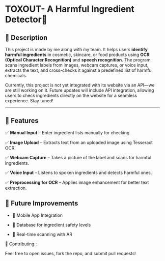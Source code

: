 # **TOXOUT- A Harmful Ingredient Detector**🧴

## **📌 Description**

This project is made by me along with my team. It helps users **identify harmful ingredients** in cosmetic, skincare, or food products using **OCR (Optical Character Recognition)** and **speech recognition**. The program scans ingredient labels from images, webcam captures, or voice input, extracts the text, and cross-checks it against a predefined list of harmful chemicals.

Currently, this project is not yet integrated with its website via an API—we are still working on it. Future updates will include API integration, allowing users to check ingredients directly on the website for a seamless experience. Stay tuned!

---
## **🚀 Features**

✅ **Manual Input** – Enter ingredient lists manually for checking.

✅ **Image Upload** – Extracts text from an uploaded image using Tesseract OCR.

✅ **Webcam Capture** – Takes a picture of the label and scans for harmful ingredients.

✅ **Voice Input** – Listens to spoken ingredients and detects harmful ones.

✅ **Preprocessing for OCR** – Applies image enhancement for better text extraction.

## **🎯 Future Improvements**

- 🚀 Mobile App Integration

- 🚀 Database for ingredient safety levels

- 🚀 Real-time scanning with AR

🤝 Contributing :

Feel free to open issues, fork the repo, and submit pull requests!




